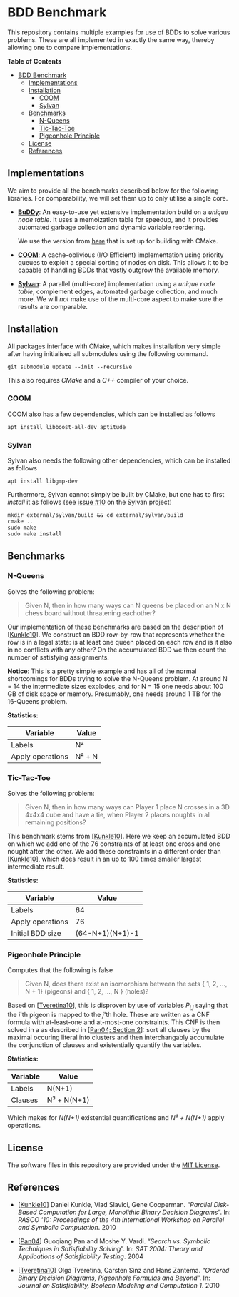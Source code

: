# BDD Benchmark
This repository contains multiple examples for use of BDDs to solve various
problems. These are all implemented in exactly the same way, thereby allowing
one to compare implementations.

<!-- markdown-toc start - Don't edit this section. Run M-x markdown-toc-refresh-toc -->
**Table of Contents**

- [BDD Benchmark](#bdd-benchmark)
    - [Implementations](#implementations)
    - [Installation](#installation)
        - [COOM](#coom)
        - [Sylvan](#sylvan)
    - [Benchmarks](#benchmarks)
        - [N-Queens](#n-queens)
        - [Tic-Tac-Toe](#tic-tac-toe)
        - [Pigeonhole Principle](#pigeonhole-principle)
    - [License](#license)
    - [References](#references)

<!-- markdown-toc end -->

## Implementations
We aim to provide all the benchmarks described below for the following
libraries. For comparability, we will set them up to only utilise a single core.


- [**BuDDy**](http://vlsicad.eecs.umich.edu/BK/Slots/cache/www.itu.dk/research/buddy/):
  An easy-to-use yet extensive implementation build on a _unique node table_. It
  uses a memoization table for speedup, and it provides automated garbage
  collection and dynamic variable reordering.

  We use the version from [here](https://github.com/jgcoded/BuDDy) that is set
  up for building with CMake.


- [**COOM**](https://github.com/ssoelvsten/coom):
  A cache-oblivious (I/O Efficient) implementation using priority queues to
  exploit a special sorting of nodes on disk. This allows it to be capable of
  handling BDDs that vastly outgrow the available memory.
  

- [**Sylvan**](https://github.com/trolando/sylvan):
  A parallel (multi-core) implementation using a _unique node table_, complement
  edges, automated garbage collection, and much more. We will *not* make use of
  the multi-core aspect to make sure the results are comparable.


## Installation
All packages interface with CMake, which makes installation very simple after
having initialised all submodules using the following command.

```
git submodule update --init --recursive
```

This also requires _CMake_ and a _C++_ compiler of your choice.

### COOM
COOM also has a few dependencies, which can be installed as follows
```
apt install libboost-all-dev aptitude
```

### Sylvan
Sylvan also needs the following other dependencies, which can be installed as follows
```
apt install libgmp-dev
```

Furthermore, Sylvan cannot simply be built by CMake, but one has to first
_install_ it as follows (see [issue #10](https://github.com/trolando/sylvan/issues/10)
on the Sylvan project)
```
mkdir external/sylvan/build && cd external/sylvan/build
cmake ..
sudo make
sudo make install
```

## Benchmarks

### N-Queens
Solves the following problem:

> Given N, then in how many ways can N queens be placed on an N x N chess board
> without threatening eachother?

Our implementation of these benchmarks are based on the description of
[[Kunkle10](#references)]. We construct an BDD row-by-row that represents
whether the row is in a legal state: is at least one queen placed on each row
and is it also in no conflicts with any other? On the accumulated BDD we then
count the number of satisfying assignments.

**Notice**: This is a pretty simple example and has all of the normal
shortcomings for BDDs trying to solve the N-Queens problem. At around N = 14
the intermediate sizes explodes, and for N = 15 one needs about 100 GB of disk
space or memory. Presumably, one needs around 1 TB for the 16-Queens problem.

**Statistics:**

| Variable         | Value  |
|------------------|--------|
| Labels           | N²     |
| Apply operations | N² + N |


### Tic-Tac-Toe
Solves the following problem:

> Given N, then in how many ways can Player 1 place N crosses in a 3D 4x4x4 cube
> and have a tie, when Player 2 places noughts in all remaining positions?

This benchmark stems from [[Kunkle10](#references)]. Here we keep an accumulated
BDD on which we add one of the 76 constraints of at least one cross and one
nought after the other. We add these constraints in a different order than
[[Kunkle10](#references)], which does result in an up to 100 times smaller largest
intermediate result.

**Statistics:**

| Variable          |           Value |
|-------------------|-----------------|
| Labels            |              64 |
| Apply operations  |              76 |
| Initial BDD size  | (64-N+1)(N+1)-1 |


### Pigeonhole Principle
Computes that the following is false

> Given N, does there exist an isomorphism between the sets { 1, 2, ..., N + 1}
> (pigeons) and { 1, 2, ..., N } (holes)?

Based on [[Tveretina10](#references)], this is disproven by use of variables
_P<sub>i,j</sub>_ saying that the _i_'th pigeon is mapped to the _j_'th hole.
These are written as a CNF formula with at-least-one and at-most-one
constraints. This CNF is then solved in a as described in [[Pan04; Section
2](#references)]: sort all clauses by the maximal occuring literal into clusters
and then interchangably accumulate the conjunction of clauses and existentially
quantify the variables.

**Statistics:**

| Variable | Value       |
|----------|-------------|
| Labels   | N(N+1)      |
| Clauses  | N³ + N(N+1) |

Which makes for _N(N+1)_ existential quantifications and _N³ + N(N+1)_ apply
operations.


## License
The software files in this repository are provided under the
[MIT License](/LICENSE.md).


## References

- [[Kunkle10](https://dl.acm.org/doi/abs/10.1145/1837210.1837222)] Daniel
  Kunkle, Vlad Slavici, Gene Cooperman. “_Parallel Disk-Based Computation for
  Large, Monolithic Binary Decision Diagrams_”. In: _PASCO '10: Proceedings of
  the 4th International Workshop on Parallel and Symbolic Computation_. 2010

- [[Pan04](https://link.springer.com/chapter/10.1007/11527695_19)] Guoqiang
  Pan and Moshe Y. Vardi. “_Search vs. Symbolic Techniques in Satisfiability
  Solving_”. In: _SAT 2004: Theory and Applications of Satisfiability Testing_.
  2004

- [[Tveretina10](https://dl.acm.org/doi/abs/10.1145/1837210.1837222)] Olga
  Tveretina, Carsten Sinz and Hans Zantema. “_Ordered Binary Decision Diagrams,
  Pigeonhole Formulas and Beyond_”. In: _Journal on Satisfiability, Boolean
  Modeling and Computation 1_. 2010
